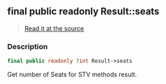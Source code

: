## final public readonly Result::seats

> [Read it at the source](https://github.com/julien-boudry/Condorcet/blob/master/src/Result.php#L23)

### Description    

```php
final public readonly ?int Result->seats 
```

Get number of Seats for STV methods result.
    
